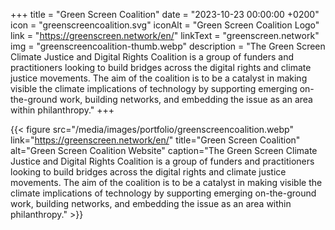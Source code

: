+++
title = "Green Screen Coalition"
date = "2023-10-23 00:00:00 +0200"
icon = "greenscreencoalition.svg"
iconAlt = "Green Screen Coalition Logo"
link = "https://greenscreen.network/en/"
linkText = "greenscreen.network"
img = "greenscreencoalition-thumb.webp"
description = "The Green Screen Climate Justice and Digital Rights Coalition is a group of funders and practitioners looking to build bridges across the digital rights and climate justice movements. The aim of the coalition is to be a catalyst in making visible the climate implications of technology by supporting emerging on-the-ground work, building networks, and embedding the issue as an area within philanthropy."
+++

{{< figure src="/media/images/portfolio/greenscreencoalition.webp" link="https://greenscreen.network/en/" title="Green Screen Coalition" alt="Green Screen Coalition Website" caption="The Green Screen Climate Justice and Digital Rights Coalition is a group of funders and practitioners looking to build bridges across the digital rights and climate justice movements. The aim of the coalition is to be a catalyst in making visible the climate implications of technology by supporting emerging on-the-ground work, building networks, and embedding the issue as an area within philanthropy." >}}
